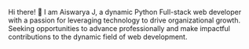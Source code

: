 Hi there! 👋
I am Aiswarya J, a dynamic Python Full-stack web developer with a passion for leveraging technology to drive organizational growth. Seeking opportunities to advance professionally and make impactful contributions to the dynamic field of web development.
